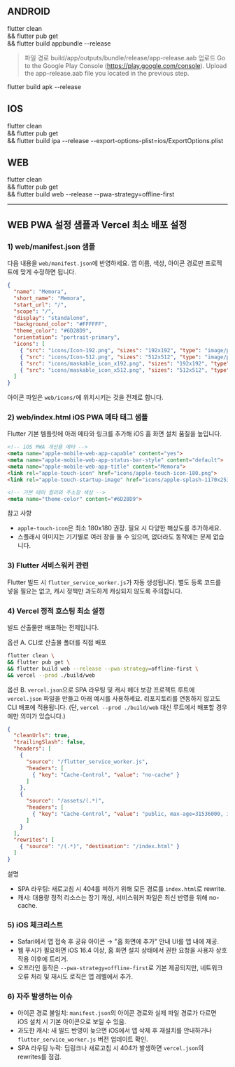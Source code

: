## ANDROID
flutter clean \
&& flutter pub get \
&& flutter build appbundle --release


> 파일 경로
build/app/outputs/bundle/release/app-release.aab
> 업로드
Go to the Google Play Console (https://play.google.com/console).
Upload the app-release.aab file you located in the previous step.

flutter build apk --release

## IOS
flutter clean \
&& flutter pub get \
&& flutter build ipa --release --export-options-plist=ios/ExportOptions.plist


## WEB
flutter clean \
&& flutter pub get \
&& flutter build web --release --pwa-strategy=offline-first

---

## WEB PWA 설정 샘플과 Vercel 최소 배포 설정

### 1) web/manifest.json 샘플
다음 내용을 `web/manifest.json`에 반영하세요. 앱 이름, 색상, 아이콘 경로만 프로젝트에 맞게 수정하면 됩니다.

```json
{
  "name": "Memora",
  "short_name": "Memora",
  "start_url": "/",
  "scope": "/",
  "display": "standalone",
  "background_color": "#FFFFFF",
  "theme_color": "#6D28D9",
  "orientation": "portrait-primary",
  "icons": [
    { "src": "icons/Icon-192.png", "sizes": "192x192", "type": "image/png" },
    { "src": "icons/Icon-512.png", "sizes": "512x512", "type": "image/png" },
    { "src": "icons/maskable_icon_x192.png", "sizes": "192x192", "type": "image/png", "purpose": "maskable any" },
    { "src": "icons/maskable_icon_x512.png", "sizes": "512x512", "type": "image/png", "purpose": "maskable any" }
  ]
}
```

아이콘 파일은 `web/icons/`에 위치시키는 것을 전제로 합니다.

### 2) web/index.html iOS PWA 메타 태그 샘플
Flutter 기본 템플릿에 아래 메타와 링크를 추가해 iOS 홈 화면 설치 품질을 높입니다.

```html
<!-- iOS PWA 개선용 메타 -->
<meta name="apple-mobile-web-app-capable" content="yes">
<meta name="apple-mobile-web-app-status-bar-style" content="default">
<meta name="apple-mobile-web-app-title" content="Memora">
<link rel="apple-touch-icon" href="icons/apple-touch-icon-180.png">
<link rel="apple-touch-startup-image" href="icons/apple-splash-1170x2532.png" media="(device-width: 390px) and (device-height: 844px) and (-webkit-device-pixel-ratio: 3)">

<!-- 기본 테마 컬러와 주소창 색상 -->
<meta name="theme-color" content="#6D28D9">
```

참고 사항
- `apple-touch-icon`은 최소 180x180 권장. 필요 시 다양한 해상도를 추가하세요.
- 스플래시 이미지는 기기별로 여러 장을 둘 수 있으며, 없더라도 동작에는 문제 없습니다.

### 3) Flutter 서비스워커 관련
Flutter 빌드 시 `flutter_service_worker.js`가 자동 생성됩니다. 별도 등록 코드를 넣을 필요는 없고, 캐시 정책만 과도하게 캐싱되지 않도록 주의합니다.

### 4) Vercel 정적 호스팅 최소 설정
빌드 산출물만 배포하는 전제입니다.

옵션 A. CLI로 산출물 폴더를 직접 배포

```bash
flutter clean \
&& flutter pub get \
&& flutter build web --release --pwa-strategy=offline-first \
&& vercel --prod ./build/web
```

옵션 B. `vercel.json`으로 SPA 라우팅 및 캐시 헤더 보강
프로젝트 루트에 `vercel.json` 파일을 만들고 아래 예시를 사용하세요. 리포지토리를 연동하지 않고도 CLI 배포에 적용됩니다. (단, `vercel --prod ./build/web` 대신 루트에서 배포할 경우에만 의미가 있습니다.)

```json
{
  "cleanUrls": true,
  "trailingSlash": false,
  "headers": [
    {
      "source": "/flutter_service_worker.js",
      "headers": [
        { "key": "Cache-Control", "value": "no-cache" }
      ]
    },
    {
      "source": "/assets/(.*)",
      "headers": [
        { "key": "Cache-Control", "value": "public, max-age=31536000, immutable" }
      ]
    }
  ],
  "rewrites": [
    { "source": "/(.*)", "destination": "/index.html" }
  ]
}
```

설명
- SPA 라우팅: 새로고침 시 404를 피하기 위해 모든 경로를 `index.html`로 rewrite.
- 캐시: 대용량 정적 리소스는 장기 캐싱, 서비스워커 파일은 최신 반영을 위해 no-cache.

### 5) iOS 체크리스트
- Safari에서 앱 접속 후 공유 아이콘 → "홈 화면에 추가" 안내 UI를 앱 내에 제공.
- 웹 푸시가 필요하면 iOS 16.4 이상, 홈 화면 설치 상태에서 권한 요청을 사용자 상호작용 이후에 트리거.
- 오프라인 동작은 `--pwa-strategy=offline-first`로 기본 제공되지만, 네트워크 오류 처리 및 재시도 로직은 앱 레벨에서 추가.

### 6) 자주 발생하는 이슈
- 아이콘 경로 불일치: `manifest.json`의 아이콘 경로와 실제 파일 경로가 다르면 iOS 설치 시 기본 아이콘으로 보일 수 있음.
- 과도한 캐시: 새 빌드 반영이 늦으면 iOS에서 앱 삭제 후 재설치를 안내하거나 `flutter_service_worker.js` 버전 업데이트 확인.
- SPA 라우팅 누락: 딥링크나 새로고침 시 404가 발생하면 `vercel.json`의 rewrites를 점검.